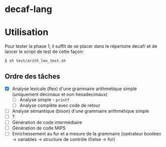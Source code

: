 # decaf-lang

# Utilisation

Pour tester la phase 1, il suffit de se placer dans le répertoire decaf/ et de lancer le script de test de cette façon:
```bash
$ sh test/arith_lex_test.sh
```
## Ordre des tâches

- [x] Analyse lexicale (flex) d'une grammaire arithmétique simple (uniquement décimaux et non hexadecimaux)
  - [ ] Analyse simple - `printf`
  - [ ] Analyse complète avec code de retour
- [ ] Analyse sémantique (bison) d'une grammaire arithmétique simple
- [ ] ?
- [ ] Génération de code intermédiaire
- [ ] Génération de code MIPS
- [ ] Enrichessement au fur et a mesure de la grammaire (opérateur booléen -> variables -> structure de contrôle if/else -> for)